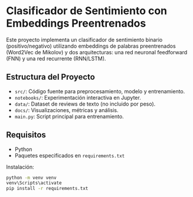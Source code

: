 # Clasificador de Sentimiento con Embeddings Preentrenados

Este proyecto implementa un clasificador de sentimiento binario (positivo/negativo) utilizando embeddings de palabras preentrenados (Word2Vec de Mikolov) y dos arquitecturas: una red neuronal feedforward (FNN) y una red recurrente (RNN/LSTM).

## Estructura del Proyecto

- `src/`: Código fuente para preprocesamiento, modelo y entrenamiento.
- `notebooks/`: Experimentación interactiva en Jupyter.
- `data/`: Dataset de reviews de texto (no incluido por peso).
- `docs/`: Visualizaciones, métricas y análisis.
- `main.py`: Script principal para entrenamiento.

## Requisitos

- Python
- Paquetes especificados en `requirements.txt`

Instalación:

```bash
python -m venv venv
venv\Scripts\activate
pip install -r requirements.txt
